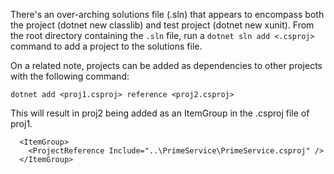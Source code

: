 There's an over-arching solutions file (.sln) that appears to encompass both the project (dotnet new classlib) and test project (dotnet new xunit). From the root directory containing the `.sln` file, run a `dotnet sln add <.csproj>` command to add a project to the solutions file.

On a related note, projects can be added as dependencies to other projects with the following command:

```
dotnet add <proj1.csproj> reference <proj2.csproj>
```

This will result in proj2 being added as an ItemGroup in the .csproj file of proj1.

```
  <ItemGroup>
    <ProjectReference Include="..\PrimeService\PrimeService.csproj" />
  </ItemGroup>
```
